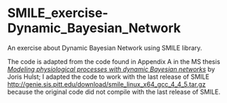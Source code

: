 SMILE_exercise-Dynamic_Bayesian_Network
=======================================

An exercise about Dynamic Bayesian Network using SMILE library.

The code is adapted from the code found in Appendix A in the MS thesis [_Modeling physiological processes with dynamic Bayesian networks_](http://www.kbs.twi.tudelft.nl/docs/MSc/2006/JorisHulst/thesis.pdf) by Joris Hulst; I adapted the code to work with the last release of SMILE http://genie.sis.pitt.edu/download/smile_linux_x64_gcc_4_4_5.tar.gz because the original code did not compile with the last release of SMILE.
